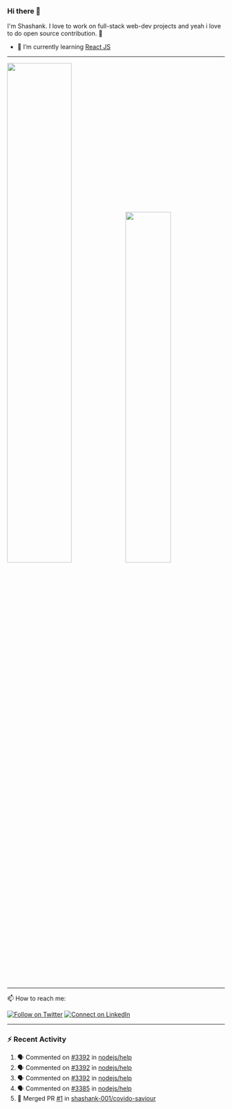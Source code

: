 ### Hi there 👋

I'm Shashank. I love to work on full-stack web-dev projects and yeah i love to do open source contribution. :raised_hands: 

- 🌱 I’m currently learning [React JS](https://github.com/reactjs/reactjs.org)


<!--
**shashank-001/shashank-001** is a ✨ _special_ ✨ repository because its `README.md` (this file) appears on GitHub profile.-->

---
<img src="https://github-readme-stats-plum-eta.vercel.app/api?username=Shashank-001&show_icons=true&theme=tokyonight" width="54.4%"><img src="https://github-readme-stats.vercel.app/api/top-langs/?username=Shashank-001&layout=compact&theme=tokyonight" width="45.6%">

---
📫 How to reach me:

[![Follow on Twitter](https://img.shields.io/badge/--twitter?label=Twitter&logo=Twitter&style=social)](https://twitter.com/devshashank001) [![Connect on LinkedIn](https://img.shields.io/badge/--linkedin?label=LinkedIn&logo=LinkedIn&style=social)](https://www.linkedin.com/in/shashank-shekhar-code)

---

### :zap: Recent Activity

<!--START_SECTION:activity-->
1. 🗣 Commented on [#3392](https://github.com/nodejs/help/issues/3392) in [nodejs/help](https://github.com/nodejs/help)
2. 🗣 Commented on [#3392](https://github.com/nodejs/help/issues/3392) in [nodejs/help](https://github.com/nodejs/help)
3. 🗣 Commented on [#3392](https://github.com/nodejs/help/issues/3392) in [nodejs/help](https://github.com/nodejs/help)
4. 🗣 Commented on [#3385](https://github.com/nodejs/help/issues/3385) in [nodejs/help](https://github.com/nodejs/help)
5. 🎉 Merged PR [#1](https://github.com/shashank-001/covido-saviour/pull/1) in [shashank-001/covido-saviour](https://github.com/shashank-001/covido-saviour)
<!--END_SECTION:activity-->






